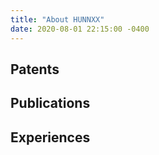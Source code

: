 ```yaml
---
title: "About HUNNXX"
date: 2020-08-01 22:15:00 -0400
---
```


## Patents

## Publications

## Experiences
